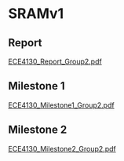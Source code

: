# SRAMv1
## Report
[ECE4130_Report_Group2.pdf](https://github.com/user-attachments/files/20647067/ECE4130_Report_Group2.pdf)

## Milestone 1
[ECE4130_Milestone1_Group2.pdf](https://github.com/user-attachments/files/20647071/ECE4130_Milestone1_Group2.pdf)

## Milestone 2
[ECE4130_Milestone2_Group2.pdf](https://github.com/user-attachments/files/20647072/ECE4130_Milestone2_Group2.pdf)
